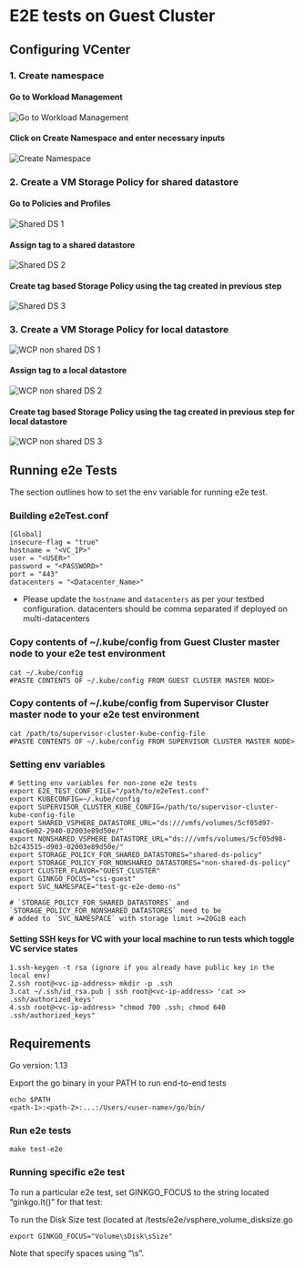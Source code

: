 # E2E tests on Guest Cluster

## Configuring VCenter

### 1. Create namespace

#### Go to Workload Management

![Go to Workload Management](images/create_namespace_step_1.png)

#### Click on Create Namespace and enter necessary inputs

![Create Namespace](images/create_namespace_step_2.png)

### 2. Create a VM Storage Policy for shared datastore

#### Go to Policies and Profiles

![Shared DS 1](images/shared_ds_policy_step_1.png)

#### Assign tag to a shared datastore

![Shared DS 2](images/shared_ds_policy_step_2.png)

#### Create tag based Storage Policy using the tag created in previous step

![Shared DS 3](images/shared_ds_policy_step_3.png)

### 3. Create a VM Storage Policy for local datastore

![WCP non shared DS 1](images/shared_ds_policy_step_1.png)

#### Assign tag to a local datastore

![WCP non shared DS 2](images/non-shared_ds_policy_step_1.png)

#### Create tag based Storage Policy using the tag created in previous step for local datastore

![WCP non shared DS 3](images/non-shared_ds_policy_step_2.png)

## Running e2e Tests

The section outlines how to set the env variable for running e2e test.

### Building e2eTest.conf

    [Global]
    insecure-flag = "true"
    hostname = "<VC_IP>"
    user = "<USER>"
    password = "<PASSWORD>"
    port = "443"
    datacenters = "<Datacenter_Name>"

* Please update the `hostname` and `datacenters` as per your testbed configuration.
datacenters should be comma separated if deployed on multi-datacenters

### Copy contents of ~/.kube/config from Guest Cluster master node to your e2e test environment

    cat ~/.kube/config
    #PASTE CONTENTS OF ~/.kube/config FROM GUEST CLUSTER MASTER NODE>

### Copy contents of ~/.kube/config from Supervisor Cluster master node to your e2e test environment

    cat /path/to/supervisor-cluster-kube-config-file
    #PASTE CONTENTS OF ~/.kube/config FROM SUPERVISOR CLUSTER MASTER NODE>

### Setting env variables

    # Setting env variables for non-zone e2e tests
    export E2E_TEST_CONF_FILE="/path/to/e2eTest.conf"
    export KUBECONFIG=~/.kube/config
    export SUPERVISOR_CLUSTER_KUBE_CONFIG=/path/to/supervisor-cluster-kube-config-file
    export SHARED_VSPHERE_DATASTORE_URL="ds:///vmfs/volumes/5cf05d97-4aac6e02-2940-02003e89d50e/"
    export NONSHARED_VSPHERE_DATASTORE_URL="ds:///vmfs/volumes/5cf05d98-b2c43515-d903-02003e89d50e/"
    export STORAGE_POLICY_FOR_SHARED_DATASTORES="shared-ds-policy"
    export STORAGE_POLICY_FOR_NONSHARED_DATASTORES="non-shared-ds-policy"
    export CLUSTER_FLAVOR="GUEST_CLUSTER"
    export GINKGO_FOCUS="csi-guest"
    export SVC_NAMESPACE="test-gc-e2e-demo-ns"

    # `STORAGE_POLICY_FOR_SHARED_DATASTORES` and `STORAGE_POLICY_FOR_NONSHARED_DATASTORES` need to be
    # added to `SVC_NAMESPACE` with storage limit >=20GiB each

#### Setting SSH keys for VC with your local machine to run tests which toggle VC service states

    1.ssh-keygen -t rsa (ignore if you already have public key in the local env)
    2.ssh root@<vc-ip-address> mkdir -p .ssh
    3.cat ~/.ssh/id_rsa.pub | ssh root@<vc-ip-address> 'cat >> .ssh/authorized_keys'
    4.ssh root@<vc-ip-address> "chmod 700 .ssh; chmod 640 .ssh/authorized_keys"

## Requirements

Go version: 1.13

Export the go binary in your PATH to run end-to-end tests

    echo $PATH
    <path-1>:<path-2>:...:/Users/<user-name>/go/bin/

### Run e2e tests

    make test-e2e

### Running specific e2e test

To run a particular e2e test, set GINKGO_FOCUS to the string located “ginkgo.It()” for that test:

To run the Disk Size test (located at /tests/e2e/vsphere_volume_disksize.go

    export GINKGO_FOCUS="Volume\sDisk\sSize"

Note that specify spaces using “\s”.
